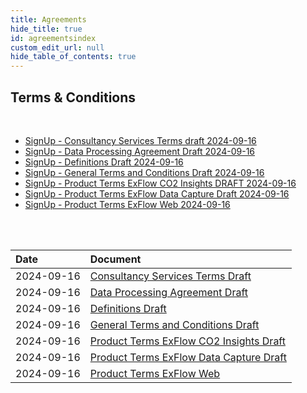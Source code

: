 ```yaml
---
title: Agreements
hide_title: true
id: agreementsindex
custom_edit_url: null
hide_table_of_contents: true
---
```

## Terms & Conditions

<br/>

* [SignUp - Consultancy Services Terms draft 2024-09-16](<./SignUp - Consultancy Services Terms draft 2024-09-16.md>)  
* [SignUp - Data Processing Agreement Draft 2024-09-16](<./SignUp - Data Processing Agreement Draft 2024-09-16.md>)  
* [SignUp - Definitions Draft 2024-09-16](<./SignUp - Definitions Draft 2024-09-16.md>)  
* [SignUp - General Terms and Conditions Draft 2024-09-16](<./SignUp - General Terms and Conditions Draft 2024-09-16.md>)  
* [SignUp - Product Terms ExFlow CO2 Insights DRAFT 2024-09-16](<./SignUp - Product Terms ExFlow CO2 Insights DRAFT 2024-09-16.md>)  
* [SignUp - Product Terms ExFlow Data Capture Draft 2024-09-16](<./SignUp - Product Terms ExFlow Data Capture Draft 2024-09-16.md>)  
* [SignUp - Product Terms ExFlow Web 2024-09-16](<./SignUp - Product Terms ExFlow Web 2024-09-16.md>)  



<br/><br/>  


| Date | Document |
| :-------- | :-------- |
| 2024-09-16 | [Consultancy Services Terms Draft](<./SignUp - Consultancy Services Terms draft 2024-09-16.md>) |
| 2024-09-16 | [Data Processing Agreement Draft](<./SignUp - Data Processing Agreement Draft 2024-09-16.md>)  |
| 2024-09-16 | [Definitions Draft](<./SignUp - Definitions Draft 2024-09-16.md>)  |
| 2024-09-16 | [General Terms and Conditions Draft](<./SignUp - General Terms and Conditions Draft 2024-09-16.md>)  |
| 2024-09-16 | [Product Terms ExFlow CO2 Insights Draft](<./SignUp - Product Terms ExFlow CO2 Insights DRAFT 2024-09-16.md>)  |
| 2024-09-16 | [Product Terms ExFlow Data Capture Draft](<./SignUp - Product Terms ExFlow Data Capture Draft 2024-09-16.md>)  |
| 2024-09-16 | [Product Terms ExFlow Web](<./SignUp - Product Terms ExFlow Web 2024-09-16.md>)  |

